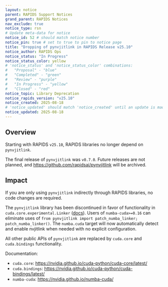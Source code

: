 ```yaml
---
layout: notice
parent: RAPIDS Support Notices
grand_parent: RAPIDS Notices
nav_exclude: true
notice_type: rsn
# Update meta-data for notice
notice_id: 52 # should match notice number
notice_pin: true # set to true to pin to notice page
title: "Dropping of pynvjitlink in RAPIDS Release v25.10"
notice_author: RAPIDS Ops
notice_status: "In Progress"
notice_status_color: yellow
# 'notice_status' and 'notice_status_color' combinations:
#   "Proposal" - "blue"
#   "Completed" - "green"
#   "Review" - "purple"
#   "In Progress" - "yellow"
#   "Closed" - "red"
notice_topic: Library Deprecation
notice_rapids_version: "v25.10"
notice_created: 2025-08-18
# 'notice_updated' should match 'notice_created' until an update is made
notice_updated: 2025-08-18
---
```


## Overview

Starting with RAPIDS `v25.10`, RAPIDS libraries no longer depend on `pynvjitlink`.

The final release of `pynvjitlink` was `v0.7.0`. Future releases are not planned, and https://github.com/rapidsai/pynvjitlink will be archived.

## Impact

If you are only using `pynvjitlink` indirectly through RAPIDS libraries, no code changes are required.

The `pynvjitlink` library has been discontinued in favor of functionality in `cuda.core.experimental.Linker` ([docs](https://nvidia.github.io/cuda-python/cuda-core/latest/generated/cuda.core.experimental.Linker.html)). Users of `numba-cuda>=0.16` can eliminate uses of `from pynvjitlink import patch_numba_linker; patch_numba_linker()`. The `numba.cuda` target will now automatically detect and enable nvjitlink when needed with no explicit configuration.

All other public APIs of `pynvjitlink` are replaced by `cuda.core` and `cuda.bindings` functionality.

Documentation:

* `cuda.core`: https://nvidia.github.io/cuda-python/cuda-core/latest/
* `cuda.bindings`: https://nvidia.github.io/cuda-python/cuda-bindings/latest/
* `numba-cuda`: https://nvidia.github.io/numba-cuda/
